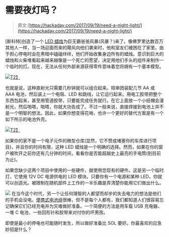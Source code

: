 # 需要夜灯吗？

> 原文:[https://hackaday.com/2017/09/19/need-a-night-light/](https://hackaday.com/2017/09/19/need-a-night-light/)

[斯科特]创造了一个 [LED 蜡烛](http://www.swharden.com/wp/2017-09-09-hurricane-hack-diy-led-candle/)为巨无霸爸爸风暴(风暴？)来了。像佛罗里达数百万其他人一样，当一场迎面而来的飓风向他们袭来时，他和室友们被困在了家里。由于担心停电时会在黑暗中磕磕绊绊，他们开始收集身边所有的蜡烛。意识到巨大的蜡烛和火柴堆看起来越来越像是一个死亡的愿望，决定用他们手头的组件来制作一个临时的灯。现在，无法从任何外部来源获得零件意味着您将拥有一个基本模型。

[![](../Images/0f50e2a71032c6c10c4168cf6963a278.png)T2】](https://hackaday.com/wp-content/uploads/2017/09/pack2.jpg)

也就是说，这种直射光只需要几秒钟就可以组合起来。陪审团装配几节 AA 或 AAA 电池，然后装上一个电阻、LED 和跳线，让它运行起来。用电工胶带把整个东西包起来，甚至用管道胶带，只要能完成任务就行。在它上面放一个小纸帽会漫射光，然后啪嗒，啪嗒，你就大功告成了。不过一般来说，直接焊接到电池上并不是一个明智的想法。因此，如果你想变得花哨，也许一个更好的替代方案是有一个如下所示的电池外壳。

[![](../Images/e6c1792538b4cde465c8226ea80fee88.png)T2】](https://hackaday.com/wp-content/uploads/2017/09/pack1.jpg)

如果你的家不是一个电子元件的微型仓库(显然，它不赞成堵塞你的车库进行项目)，并且你的时间有限，这种 LED 蜡烛是一个明确的选择。然而，如果在你的窗户被吹开之前你还有几分钟的时间，看看你是否能超越史上最亮的手电筒(到目前为止)。

如果您缺少这两个项目中使用的一些硬件，就使用您现有的硬件。这是另一个临时灯，它使用 12V DC 电源供电的 LED 模块。只要你有一个电源和某种 LED，你就可以创造光。被限制在随机部件上工作的一半乐趣是弄清楚你能用它们做出什么。

[![](../Images/c2daea68c1bffbcbede60b37f115e02a.png)](https://hackaday.com/wp-content/uploads/2017/09/c-cell-pack.jpg) 在当今这个时代，另一个让任何理智的人都望而却步的失去电力的想法是他们的手机会没电。[便携式电池组](http://thewirecutter.com/reviews/best-usb-battery-packs/)很棒，但不是每个人都有，我们都知道人们很容易忘记确保它们已经充电并为灾难做好准备。一个简便的方法是用车载 USB 充电器、一堆 C 电池、一些回形针和胶带来对付你的坏男孩。

即使是最小的停电也可能随时发生，所以做好准备比 SOL 要好。你最喜欢的应急妙招是什么？